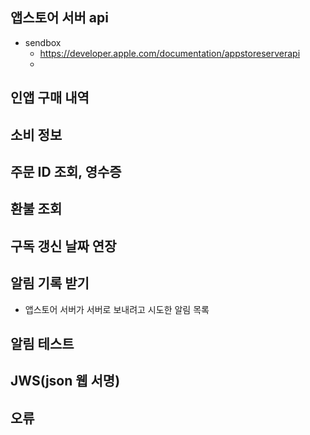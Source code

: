 ## 앱스토어 서버 api
* sendbox
	* https://developer.apple.com/documentation/appstoreserverapi
	* 



## 인앱 구매 내역



## 소비 정보



## 주문 ID 조회, 영수증



## 환불 조회



## 구독 갱신 날짜 연장



## 알림 기록 받기
* 앱스토어 서버가 서버로 보내려고 시도한 알림 목록


## 알림 테스트



## JWS(json 웹 서명)



## 오류